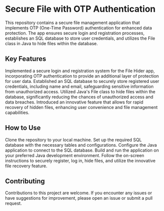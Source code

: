 # Secure File with OTP Authentication


This repository contains a secure file management application that implements OTP (One-Time Password) authentication for enhanced data protection. The app ensures secure login and registration processes, establishes an SQL database to store user credentials, and utilizes the File class in Java to hide files within the database.

## Key Features

Implemented a secure login and registration system for the File Hider app, incorporating OTP authentication to provide an additional layer of protection for user data.
Established an SQL database to securely store registered user credentials, including name and email, safeguarding sensitive information from unauthorized access.
Utilized Java's File class to hide files within the database, significantly reducing the chances of unauthorized access and data breaches.
Introduced an innovative feature that allows for rapid recovery of hidden files, enhancing user convenience and file management capabilities.


## How to Use

Clone the repository to your local machine.
Set up the required SQL database with the necessary tables and configurations.
Configure the Java application to connect to the SQL database.
Build and run the application on your preferred Java development environment.
Follow the on-screen instructions to securely register, log in, hide files, and utilize the innovative file recovery feature.

## Contributing

Contributions to this project are welcome. If you encounter any issues or have suggestions for improvement, please open an issue or submit a pull request.
